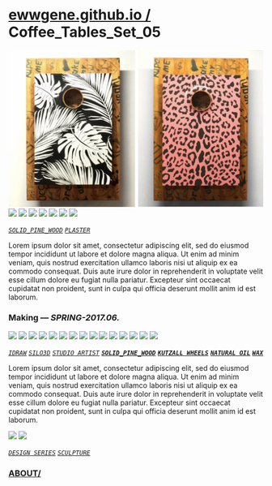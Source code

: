 
# [ewwgene.github.io /](https://ewwgene.github.io/) Coffee_Tables_Set_05

[![Coffee_Tables_Set_05](/100.jpg)](https://ewwgene.github.io/Coffee_Tables_Set_05/Carousel)<a id="103" href="https://ewwgene.github.io/Coffee_Tables_Set_05/Carousel/#103"><img src="https://ewwgene.github.io/Coffee_Tables_Set_05/103.jpg" height="66"></a> <a id="107" href="https://ewwgene.github.io/Coffee_Tables_Set_05/Carousel/#107"><img src="https://ewwgene.github.io/Coffee_Tables_Set_05/107.jpg" height="66"></a> <a id="111" href="https://ewwgene.github.io/Coffee_Tables_Set_05/Carousel/#111"><img src="https://ewwgene.github.io/Coffee_Tables_Set_05/111.jpg" height="66"></a> <a id="113" href="https://ewwgene.github.io/Coffee_Tables_Set_05/Carousel/#113"><img src="https://ewwgene.github.io/Coffee_Tables_Set_05/113.jpg" height="66"></a> <a id="114" href="https://ewwgene.github.io/Coffee_Tables_Set_05/Carousel/#114"><img src="https://ewwgene.github.io/Coffee_Tables_Set_05/114.jpg" height="66"></a> <a id="115" href="https://ewwgene.github.io/Coffee_Tables_Set_05/Carousel/#115"><img src="https://ewwgene.github.io/Coffee_Tables_Set_05/115.jpg" height="66"></a> <a id="117" href="https://ewwgene.github.io/Coffee_Tables_Set_05/Carousel/#117"><img src="https://ewwgene.github.io/Coffee_Tables_Set_05/117.jpg" height="66"></a> <a id="text">&#160;</a>

[_`SOLID_PINE_WOOD`_](https://ewwgene.github.io) [_`PLASTER`_](https://ewwgene.github.io) 

Lorem ipsum dolor sit amet, consectetur adipiscing elit, sed do eiusmod tempor incididunt ut labore et dolore magna aliqua. Ut enim ad minim veniam, quis nostrud exercitation ullamco laboris nisi ut aliquip ex ea commodo consequat. Duis aute irure dolor in reprehenderit in voluptate velit esse cillum dolore eu fugiat nulla pariatur. Excepteur sint occaecat cupidatat non proident, sunt in culpa qui officia deserunt mollit anim id est laborum.

### Making — _SPRING-2017.06._
<a id="201m" href="https://ewwgene.github.io/Coffee_Tables_Set_05/Carousel/#201m"><img src="https://ewwgene.github.io/Coffee_Tables_Set_05/Making/201.jpg" height="66"></a> <a id="202m" href="https://ewwgene.github.io/Coffee_Tables_Set_05/Carousel/#202m"><img src="https://ewwgene.github.io/Coffee_Tables_Set_05/Making/202.jpg" height="66"></a> <a id="205m" href="https://ewwgene.github.io/Coffee_Tables_Set_05/Carousel/#205m"><img src="https://ewwgene.github.io/Coffee_Tables_Set_05/Making/205.jpg" height="66"></a> <a id="207m" href="https://ewwgene.github.io/Coffee_Tables_Set_05/Carousel/#207m"><img src="https://ewwgene.github.io/Coffee_Tables_Set_05/Making/207.jpg" height="66"></a> <a id="300m" href="https://ewwgene.github.io/Coffee_Tables_Set_05/Carousel/#300m"><img src="https://ewwgene.github.io/Coffee_Tables_Set_05/Making/300.jpg" height="66"></a> <a id="301m" href="https://ewwgene.github.io/Coffee_Tables_Set_05/Carousel/#301m"><img src="https://ewwgene.github.io/Coffee_Tables_Set_05/Making/301.jpg" height="66"></a> <a id="303m" href="https://ewwgene.github.io/Coffee_Tables_Set_05/Carousel/#303m"><img src="https://ewwgene.github.io/Coffee_Tables_Set_05/Making/303.jpg" height="66"></a> <a id="305m" href="https://ewwgene.github.io/Coffee_Tables_Set_05/Carousel/#305m"><img src="https://ewwgene.github.io/Coffee_Tables_Set_05/Making/305.jpg" height="66"></a> <a id="307m" href="https://ewwgene.github.io/Coffee_Tables_Set_05/Carousel/#307m"><img src="https://ewwgene.github.io/Coffee_Tables_Set_05/Making/307.jpg" height="66"></a> <a id="309m" href="https://ewwgene.github.io/Coffee_Tables_Set_05/Carousel/#309m"><img src="https://ewwgene.github.io/Coffee_Tables_Set_05/Making/309.jpg" height="66"></a> <a id="311m" href="https://ewwgene.github.io/Coffee_Tables_Set_05/Carousel/#311m"><img src="https://ewwgene.github.io/Coffee_Tables_Set_05/Making/311.jpg" height="66"></a> <a id="313m" href="https://ewwgene.github.io/Coffee_Tables_Set_05/Carousel/#313m"><img src="https://ewwgene.github.io/Coffee_Tables_Set_05/Making/313.jpg" height="66"></a> <a id="401m" href="https://ewwgene.github.io/Coffee_Tables_Set_05/Carousel/#401m"><img src="https://ewwgene.github.io/Coffee_Tables_Set_05/Making/401.jpg" height="66"></a> <a id="403m" href="https://ewwgene.github.io/Coffee_Tables_Set_05/Carousel/#403m"><img src="https://ewwgene.github.io/Coffee_Tables_Set_05/Making/403.jpg" height="66"></a> <a id="405m" href="https://ewwgene.github.io/Coffee_Tables_Set_05/Carousel/#405m"><img src="https://ewwgene.github.io/Coffee_Tables_Set_05/Making/405.jpg" height="66"></a>  

[_`IDRAW`_](https://ewwgene.github.io) [_`SILO3D`_](https://ewwgene.github.io) [_`STUDIO ARTIST`_](https://ewwgene.github.io)  [_**`SOLID_PINE_WOOD`**_](https://ewwgene.github.io) [_**`KUTZALL WHEELS`**_](https://ewwgene.github.io) [_**`NATURAL OIL`**_](https://ewwgene.github.io) [_**`WAX`**_](https://ewwgene.github.io) 

Lorem ipsum dolor sit amet, consectetur adipiscing elit, sed do eiusmod tempor incididunt ut labore et dolore magna aliqua. Ut enim ad minim veniam, quis nostrud exercitation ullamco laboris nisi ut aliquip ex ea commodo consequat. Duis aute irure dolor in reprehenderit in voluptate velit esse cillum dolore eu fugiat nulla pariatur. Excepteur sint occaecat cupidatat non proident, sunt in culpa qui officia deserunt mollit anim id est laborum.

<a id="300" href="https://ewwgene.github.io/Coffee_Tables_Set_05/Carousel/#300"><img src="https://ewwgene.github.io/Coffee_Tables_Set_05/300.jpg" height="66"></a> <a id="405" href="https://ewwgene.github.io/Coffee_Tables_Set_05/Carousel/#405"><img src="https://ewwgene.github.io/Coffee_Tables_Set_05/405.jpg" height="66"></a> 

[_`DESIGN SERIES`_](https://ewwgene.github.io) [_`SCULPTURE`_](https://ewwgene.github.io) 

### [ABOUT/](https://ewwgene.github.io/) 
